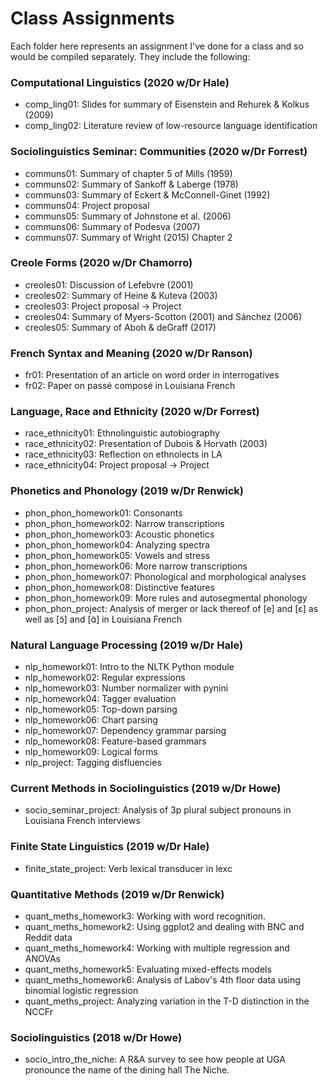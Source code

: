 # Class Assignments

Each folder here represents an assignment I've done for a class and so would be compiled separately. They include the following:

### Computational Linguistics (2020 w/Dr Hale)
* comp_ling01: Slides for summary of Eisenstein and Rehurek \& Kolkus (2009)
* comp_ling02: Literature review of low-resource language identification

### Sociolinguistics Seminar: Communities (2020 w/Dr Forrest)
* communs01: Summary of chapter 5 of Mills (1959)
* communs02: Summary of Sankoff \& Laberge (1978)
* communs03: Summary of Eckert \& McConnell-Ginet (1992)
* communs04: Project proposal
* communs05: Summary of Johnstone et al. (2006)
* communs06: Summary of Podesva (2007)
* communs07: Summary of Wright (2015) Chapter 2

### Creole Forms (2020 w/Dr Chamorro)
* creoles01: Discussion of Lefebvre (2001)
* creoles02: Summary of Heine \& Kuteva (2003)
* creoles03: Project proposal -> Project
* creoles04: Summary of Myers-Scotton (2001) and Sánchez (2006)
* creoles05: Summary of Aboh \& deGraff (2017)

### French Syntax and Meaning (2020 w/Dr Ranson)
* fr01: Presentation of an article on word order in interrogatives
* fr02: Paper on passé composé in Louisiana French

### Language, Race and Ethnicity (2020 w/Dr Forrest)
* race_ethnicity01: Ethnolinguistic autobiography
* race_ethnicity02: Presentation of Dubois \& Horvath (2003)
* race_ethnicity03: Reflection on ethnolects in LA
* race_ethnicity04: Project proposal -> Project

### Phonetics and Phonology (2019 w/Dr Renwick)
* phon_phon_homework01: Consonants
* phon_phon_homework02: Narrow transcriptions
* phon_phon_homework03: Acoustic phonetics
* phon_phon_homework04: Analyzing spectra
* phon_phon_homework05: Vowels and stress
* phon_phon_homework06: More narrow transcriptions
* phon_phon_homework07: Phonological and morphological analyses
* phon_phon_homework08: Distinctive features
* phon_phon_homework09: More rules and autosegmental phonology
* phon_phon_project: Analysis of merger or lack thereof of [e] and [ɛ] as well as [ɔ̃] and [ɑ̃] in Louisiana French

### Natural Language Processing (2019 w/Dr Hale)
* nlp_homework01: Intro to the NLTK Python module
* nlp_homework02: Regular expressions
* nlp_homework03: Number normalizer with pynini
* nlp_homework04: Tagger evaluation
* nlp_homework05: Top-down parsing
* nlp_homework06: Chart parsing
* nlp_homework07: Dependency grammar parsing
* nlp_homework08: Feature-based grammars
* nlp_homework09: Logical forms
* nlp_project: Tagging disfluencies

### Current Methods in Sociolinguistics (2019 w/Dr Howe)
* socio_seminar_project: Analysis of 3p plural subject pronouns in Louisiana French interviews

### Finite State Linguistics (2019 w/Dr Hale)
* finite_state_project: Verb lexical transducer in lexc

### Quantitative Methods (2019 w/Dr Renwick)
* quant_meths_homework3: Working with word recognition.
* quant_meths_homework2: Using ggplot2 and dealing with BNC and Reddit data
* quant_meths_homework4: Working with multiple regression and ANOVAs
* quant_meths_homework5: Evaluating mixed-effects models
* quant_meths_homework6: Analysis of Labov's 4th floor data using binomial logistic regression
* quant_meths_project: Analyzing variation in the T-D distinction in the NCCFr

### Sociolinguistics (2018 w/Dr Howe)
* socio_intro_the_niche: A R\&A survey to see how people at UGA pronounce the name of the dining hall The Niche.
